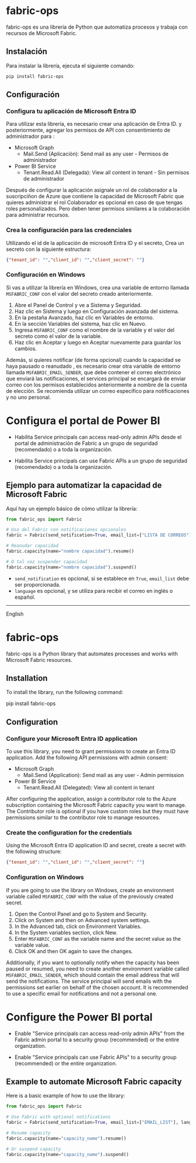 # fabric-ops

fabric-ops es una librería de Python que automatiza procesos y trabaja con recursos de Microsoft Fabric.

## Instalación

Para instalar la librería, ejecuta el siguiente comando:

```bash
pip install fabric-ops
```

## Configuración

### Configura tu aplicación de Microsoft Entra ID

Para utilizar esta librería, es necesario crear una aplicación de Entra ID. y posteriormente, agregar los permisos de API con consentimiento de administrador para :

- Microsoft Graph
  - Mail.Send (Aplicación): Send mail as any user - Permisos de administrador
- Power BI Service
  - Tenant.Read.All (Delegada): View all content in tenant - Sin permisos de administrador

Después de configurar la aplicación asignale un rol de colaborador a la suscripciñon de Azure que contiene la capacidad de Microsoft Fabric que quieres administrar el rol Colaborador es opcional en caso de que tengas roles personalizados. Pero deben tener permisos similares a la colaboración para administrar recursos.

### Crea la configuración para las credenciales

Utilizando el id de la aplicación de microsoft Entra ID y el secreto, Crea un secreto con la siguiente estructura:

```json
{"tenant_id": "","client_id": "","client_secret": ""}
```

### Configuración en Windows

Si vas a utilizar la librería en Windows, crea una variable de entorno llamada `MSFABRIC_CONF` con el valor del secreto creado anteriormente.

1. Abre el Panel de Control y ve a Sistema y Seguridad.
2. Haz clic en Sistema y luego en Configuración avanzada del sistema.
3. En la pestaña Avanzado, haz clic en Variables de entorno.
4. En la sección Variables del sistema, haz clic en Nuevo.
5. Ingresa `MSFABRIC_CONF` como el nombre de la variable y el valor del secreto como el valor de la variable.
6. Haz clic en Aceptar y luego en Aceptar nuevamente para guardar los cambios.

Además, si quieres notificar (de forma opcional) cuando la capacidad se haya pausado o reanudado , es necesario crear otra variable de entorno llamada `MSFABRIC_EMAIL_SENDER`, que debe contener el correo electrónico que enviará las notificaciones, el services principal se encargará de enviar correo con los permisos establecidos anteriormente a nombre de la cuenta de elección. Se recomienda utilizar un correo específico para notificaciones y no uno personal.

# Configura el portal de Power BI

- Habilita Service principals can access read-only admin APIs desde el portal de administración de Fabric a un grupo de seguridad (recomendado) o a toda la organización.

- Habilita Service principals can use Fabric APIs a un grupo de seguridad (recomendado) o a toda la organización.


## Ejemplo para automatizar la capacidad de Microsoft Fabric

Aquí hay un ejemplo básico de cómo utilizar la librería:

```python
from fabric_ops import Fabric

# Uso del Fabric con notificaciones opcionales
fabric = Fabric(send_notification=True, email_list=["LISTA DE CORREOS"], language="es")

# Reanudar capacidad
fabric.capacity(name="nombre capacidad").resume()

# O tal vez suspender capacidad
fabric.capacity(name="nombre capacidad").suspend()
```

- `send_notification` es opcional, si se establece en `True`, `email_list` debe ser proporcionada.
- `language` es opcional, y se utiliza para recibir el correo en inglés o español.



--------------------------------------------------------------------------------------------------------------------

English



# fabric-ops

fabric-ops is a Python library that automates processes and works with Microsoft Fabric resources.

## Installation

To install the library, run the following command:

pip install fabric-ops

## Configuration

### Configure your Microsoft Entra ID application

To use this library, you need to grant permissions to create an Entra ID application. Add the following API permissions with admin consent:

- Microsoft Graph
  - Mail.Send (Application): Send mail as any user - Admin permission
- Power BI Service
  - Tenant.Read.All (Delegated): View all content in tenant

After configuring the application, assign a contributor role to the Azure subscription containing the Microsoft Fabric capacity you want to manage. The Contributor role is optional if you have custom roles but they must have permissions similar to the contributor role to manage resources.

### Create the configuration for the credentials

Using the Microsoft Entra ID application ID and secret, create a secret with the following structure:
```json
{"tenant_id": "","client_id": "","client_secret": ""}
```
### Configuration on Windows

If you are going to use the library on Windows, create an environment variable called `MSFABRIC_CONF` with the value of the previously created secret.

1. Open the Control Panel and go to System and Security.
2. Click on System and then on Advanced system settings.
3. In the Advanced tab, click on Environment Variables.
4. In the System variables section, click New.
5. Enter `MSFABRIC_CONF` as the variable name and the secret value as the variable value.
6. Click OK and then OK again to save the changes.

Additionally, if you want to optionally notify when the capacity has been paused or resumed, you need to create another environment variable called `MSFABRIC_EMAIL_SENDER`, which should contain the email address that will send the notifications. The service principal will send emails with the permissions set earlier on behalf of the chosen account. It is recommended to use a specific email for notifications and not a personal one.

# Configure the Power BI portal

- Enable "Service principals can access read-only admin APIs" from the Fabric admin portal to a security group (recommended) or the entire organization.

- Enable "Service principals can use Fabric APIs" to a security group (recommended) or the entire organization.

## Example to automate Microsoft Fabric capacity

Here is a basic example of how to use the library:

```python
from fabric_ops import Fabric

# Use Fabric with optional notifications
fabric = Fabric(send_notification=True, email_list=["EMAIL_LIST"], language="es")

# Resume capacity
fabric.capacity(name="capacity_name").resume()

# Or suspend capacity
fabric.capacity(name="capacity_name").suspend()

```

